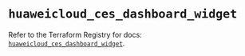 # `huaweicloud_ces_dashboard_widget`

Refer to the Terraform Registry for docs: [`huaweicloud_ces_dashboard_widget`](https://registry.terraform.io/providers/huaweicloud/huaweicloud/1.71.1/docs/resources/ces_dashboard_widget).
